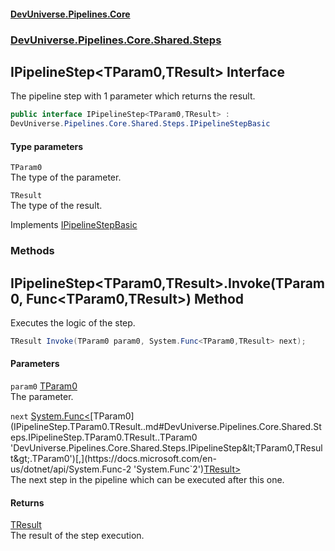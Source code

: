 #### [DevUniverse.Pipelines.Core](Pipelines.md 'Pipelines')
### [DevUniverse.Pipelines.Core.Shared.Steps](Pipelines.md#DevUniverse.Pipelines.Core.Shared.Steps 'DevUniverse.Pipelines.Core.Shared.Steps')
## IPipelineStep&lt;TParam0,TResult&gt; Interface
The pipeline step with 1 parameter which returns the result.  
```csharp
public interface IPipelineStep<TParam0,TResult> :
DevUniverse.Pipelines.Core.Shared.Steps.IPipelineStepBasic
```
#### Type parameters
<a name='DevUniverse.Pipelines.Core.Shared.Steps.IPipelineStep.TParam0.TResult..TParam0'></a>
`TParam0`  
The type of the parameter.
  
<a name='DevUniverse.Pipelines.Core.Shared.Steps.IPipelineStep.TParam0.TResult..TResult'></a>
`TResult`  
The type of the result.
  

Implements [IPipelineStepBasic](IPipelineStepBasic.md 'DevUniverse.Pipelines.Core.Shared.Steps.IPipelineStepBasic')  
### Methods
<a name='DevUniverse.Pipelines.Core.Shared.Steps.IPipelineStep.TParam0.TResult..Invoke(TParam0.System.Func.TParam0.TResult.)'></a>
## IPipelineStep&lt;TParam0,TResult&gt;.Invoke(TParam0, Func&lt;TParam0,TResult&gt;) Method
Executes the logic of the step.  
```csharp
TResult Invoke(TParam0 param0, System.Func<TParam0,TResult> next);
```
#### Parameters
<a name='DevUniverse.Pipelines.Core.Shared.Steps.IPipelineStep.TParam0.TResult..Invoke(TParam0.System.Func.TParam0.TResult.).param0'></a>
`param0` [TParam0](IPipelineStep.TParam0.TResult..md#DevUniverse.Pipelines.Core.Shared.Steps.IPipelineStep.TParam0.TResult..TParam0 'DevUniverse.Pipelines.Core.Shared.Steps.IPipelineStep&lt;TParam0,TResult&gt;.TParam0')  
The parameter.
  
<a name='DevUniverse.Pipelines.Core.Shared.Steps.IPipelineStep.TParam0.TResult..Invoke(TParam0.System.Func.TParam0.TResult.).next'></a>
`next` [System.Func&lt;](https://docs.microsoft.com/en-us/dotnet/api/System.Func-2 'System.Func`2')[TParam0](IPipelineStep.TParam0.TResult..md#DevUniverse.Pipelines.Core.Shared.Steps.IPipelineStep.TParam0.TResult..TParam0 'DevUniverse.Pipelines.Core.Shared.Steps.IPipelineStep&lt;TParam0,TResult&gt;.TParam0')[,](https://docs.microsoft.com/en-us/dotnet/api/System.Func-2 'System.Func`2')[TResult](IPipelineStep.TParam0.TResult..md#DevUniverse.Pipelines.Core.Shared.Steps.IPipelineStep.TParam0.TResult..TResult 'DevUniverse.Pipelines.Core.Shared.Steps.IPipelineStep&lt;TParam0,TResult&gt;.TResult')[&gt;](https://docs.microsoft.com/en-us/dotnet/api/System.Func-2 'System.Func`2')  
The next step in the pipeline which can be executed after this one.
  
#### Returns
[TResult](IPipelineStep.TParam0.TResult..md#DevUniverse.Pipelines.Core.Shared.Steps.IPipelineStep.TParam0.TResult..TResult 'DevUniverse.Pipelines.Core.Shared.Steps.IPipelineStep&lt;TParam0,TResult&gt;.TResult')  
The result of the step execution.
  

